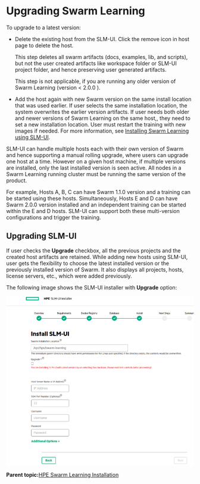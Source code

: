 # <a name="GUID-2E350669-7E5A-47BC-AB15-58AC4CFAD9C1"/> Upgrading Swarm Learning
To upgrade to a latest version:

-   Delete the existing host from the SLM-UI. Click the remove icon in host page to delete the host.

    This step deletes all swarm artifacts \(docs, examples, lib, and scripts\), but not the user created artifacts like workspace folder or SLM-UI project folder, and hence preserving user generated artifacts.

    This step is not applicable, if you are running any older version of Swarm Learning \(version < 2.0.0 \).

-   Add the host again with new Swarm version on the same install location that was used earlier. If user selects the same installation location, the system overwrites the earlier version artifacts. If user needs both older and newer versions of Swarm Learning on the same host,, they need to set a new installation location. User must restart the training with new images if needed. For more information, see [Installing Swarm Learning using SLM-UI](Installing_Swarm_Learning_using_SLM-UI.md).

SLM-UI can handle multiple hosts each with their own version of Swarm and hence supporting a manual rolling upgrade, where users can upgrade one host at a time. However on a given host machine, if multiple versions are installed, only the last installed version is seen active. All nodes in a Swarm Learning running cluster must be running the same version of the product.

For example, Hosts A, B, C can have Swarm 1.1.0 version and a training can be started using these hosts. Simultaneously, Hosts E and D can have Swarm 2.0.0 version installed and an independent training can be started within the E and D hosts. SLM-UI can support both these multi-version configurations and trigger the training.

## Upgrading SLM-UI

If user checks the **Upgrade** checkbox, all the previous projects and the created host artifacts are retained. While adding new hosts using SLM-UI, user gets the flexibility to choose the latest installed version or the previously installed version of Swarm. It also displays all projects, hosts, license servers, etc., which were added previously.

The following image shows the SLM-UI installer with **Upgrade** option:

![](GUID-54257D6A-B7EB-46AF-85CB-DE91D7BA6F72-high.png)

**Parent topic:**[HPE Swarm Learning Installation](GUID-01199457-73B6-45F3-99FC-164E4B25A0A3.md)


